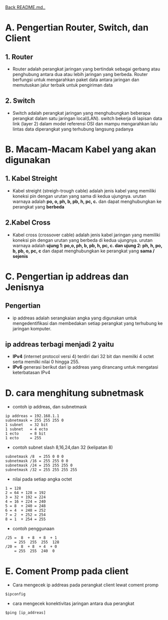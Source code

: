 <a href="00 - README.md">Back README.md..</a>

# **A. Pengertian Router, Switch, dan Client**
## 1. Router
- Router adalah perangkat jaringan yang bertindak sebagai gerbang atau penghubung antara dua atau lebih jaringan yang berbeda. Router berfungsi untuk mengarahkan paket data antara jaringan dan memutuskan jalur terbaik untuk pengiriman data

## 2. Switch
- Switch adalah perangkat jaringan yang menghubungkan beberapa perangkat dalam satu jaringan local(LAN). switch bekerja di lapisan data link (layer 2) dalam model referensi OSI dan mampu mengarahkan lalu lintas data diperangkat yang terhubung langsung padanya

# **B. Macam-Macam Kabel yang akan digunakan**
## 1. Kabel Streight
- Kabel streight (streigh-trough cable) adalah jenis kabel yang memiliki koneksi pin dengan urutan yang sama di kedua ujungnya. urutan warnaya adalah <b>po, o, ph, b, pb, h, pc, c.</b> dan dapat menghubungkan ke perangkat yang <b>berbeda</b>

## 2.Kabel Cross
- Kabel cross (crossover cable) adalah jenis kabel jaringan yang memiliki koneksi pin dengan urutan yang berbeda di kedua ujungnya. urutan warnaya adalah <b>ujung 1: po,o, ph, b, pb, h, pc, c. dan ujung 2: ph, h, po, b, pb, o, pc, c</b> dan dapat menghubungkan ke perangkat yang <b>sama / sejenis</b>

# **C. Pengertian ip addreas dan Jenisnya**
## Pengertian
- ip addreas adalah serangkaian angka yang digunakan untuk mengedentifikasi dan membedakan setiap perangkat yang terhubung ke jaringan komputer.

## ip addreas terbagi menjadi 2 yaitu 
- <b>IPv4</b> (internet protocol versi 4) terdiri dari 32 bit dan memilki 4 octet serta memilki nilai 0 hingga 255.
- <b>IPv6</b> generasi berikut dari ip addreas yang dirancang untuk mengatasi keterbatasan IPv4

# **D. cara menghitung subnetmask**
- contoh ip addreas, dan subnetmask
```
ip addreas = 192.168.1.1
subnetmask = 255 255 255 0
1 subnet   = 32 bit
1 subnet   = 4 ecto
1 ecto     = 8 bit
1 ecto     = 255
```

- contoh subnet slash 8,16,24,dan 32 (kelipatan 8)
```
subnetmask /8  = 255 0 0 0
subnetmask /16 = 255 255 0 0
subnetmask /24 = 255 255 255 0
subnetmask /32 = 255 255 255 255
```

- nilai pada setiap angka octet
```
1 = 128
2 = 64 + 128 = 192
3 = 32 + 192 = 224
4 = 16 + 224 = 240
5 = 8  + 240 = 248
6 = 4  + 248 = 252
7 = 2  + 252 = 254
8 = 1  + 254 = 255
```

- contoh penggunaan
```
/25 =  8  + 8  + 8  + 1
    = 255  255  255  128
/20 =  8  + 8  + 4  + 0
    = 255  255  240  0
```

# **E. Coment Promp pada client**
- Cara mengecek ip addreas pada perangkat client lewat coment promp
```
$ipconfig
```
- cara mengecek konektivitas jaringan antara dua perangkat
```
$ping [ip_addreas]
```